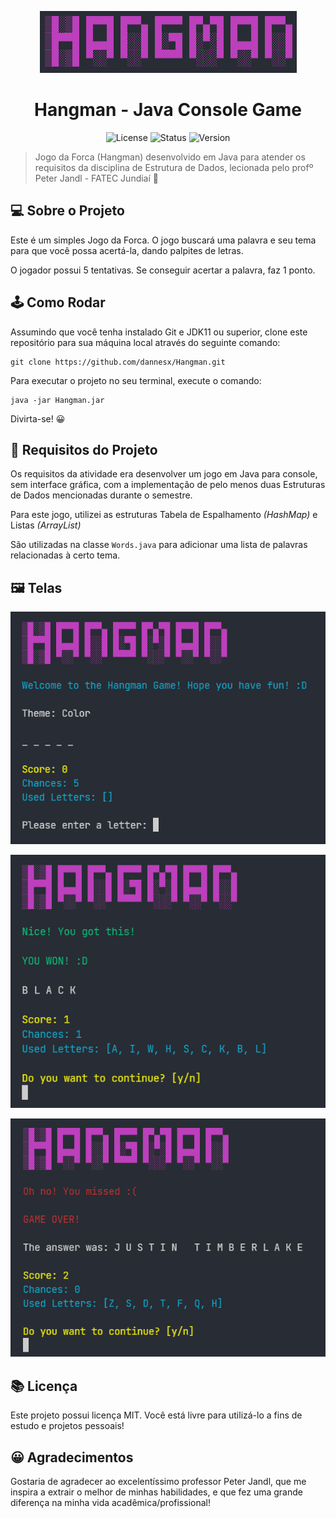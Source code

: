 <center>

![Hangman](./images/hangman.png)

# Hangman - Java Console Game

![License](https://img.shields.io/badge/License-MIT-brightgreen)
![Status](https://img.shields.io/badge/Status-Finalizado-brightgreen)
![Version](https://img.shields.io/badge/Vers%C3%A3o-1.0.0-blue)

</center>

> Jogo da Forca (Hangman) desenvolvido em Java para atender os requisitos da disciplina de Estrutura de Dados, lecionada pelo profº Peter Jandl - FATEC Jundiaí 🚀

## 💻 Sobre o Projeto

Este é um simples Jogo da Forca. O jogo buscará uma palavra e seu tema para que você possa acertá-la, dando palpites de letras.

O jogador possui 5 tentativas. Se conseguir acertar a palavra, faz 1 ponto.

## 🕹️ Como Rodar

Assumindo que você tenha instalado Git e JDK11 ou superior, clone este repositório para sua máquina local através do seguinte comando:

```git
git clone https://github.com/dannesx/Hangman.git
```

Para executar o projeto no seu terminal, execute o comando:

```git
java -jar Hangman.jar
```

Divirta-se! 😀

## 📑 Requisitos do Projeto

Os requisitos da atividade era desenvolver um jogo em Java para console, sem interface gráfica, com a implementação de pelo menos duas Estruturas de Dados mencionadas durante o semestre.

Para este jogo, utilizei as estruturas Tabela de Espalhamento _(HashMap)_ e Listas _(ArrayList)_

São utilizadas na classe `Words.java` para adicionar uma lista de palavras relacionadas à certo tema.

## 🖼️ Telas

<center>

![Screen](./images/Screen.png)

![Win](./images/win.png)

![Lose](./images/lose.png)

</center>

## 📚 Licença

Este projeto possui licença MIT. Você está livre para utilizá-lo a fins de estudo e projetos pessoais!

## 😀 Agradecimentos

Gostaria de agradecer ao excelentíssimo professor Peter Jandl, que me inspira a extrair o melhor de minhas habilidades, e que fez uma grande diferença na minha vida acadêmica/profissional!
